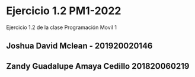 # Ejercicio 1.2 PM1-2022
 Ejercicio 1.2 de la clase Programación Movil 1 
 
## Joshua David Mclean - 201920020146
## Zandy Guadalupe Amaya Cedillo 201820060219
